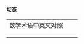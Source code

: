#### 动态

|                    |      |      |
| ------------------ | ---- | ---- |
| 数学术语中英文对照 |      |      |
|                    |      |      |
|                    |      |      |
|                    |      |      |



